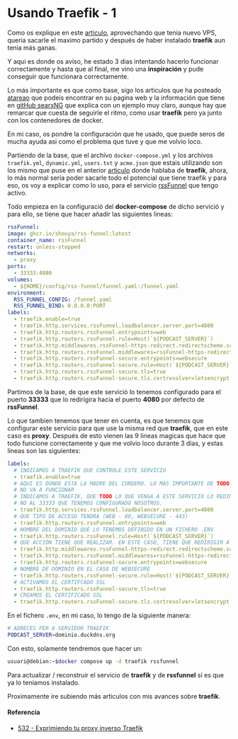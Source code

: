 # Usando Traefik - 1

Como os explique en este [articulo](/2024-04-19-traefik), aprovechando que tenia nuevo VPS, queria sacarle el maximo partido y después de haber instalado **traefik** aun tenia más ganas.

Y aqui es donde os aviso, he estado 3 dias intentando hacerlo funcionar correctamente y hasta que al final, me vino una **inspiración** y pude conseguir que funcionara correctamente.

<!--more-->

Lo más importante es que como base, sigo los articulos que ha posteado [atareao](https://atareao.es/podcast/exprimiendo-tu-proxy-inverso-traefik) que podeis encontrar en su pagina web y la información que tiene en [gitHub searxNG](https://github.com/atareao/self-hosted/tree/main/searxng) que explica con un ejemplo muy claro, aunque hay que remarcar que cuesta de seguirle el ritmo, como usar **traefik** pero ya junto con los contenedores de docker.

En mi caso, os pondre la configuración que he usado, que puede seros de mucha ayuda asi como el problema que tuve y que me volvio loco.

Partiendo de la base, que el archivo `docker-compose.yml` y los archivos `traefik.yml`, `dynamic.yml`, `users.txt` y `acme.json` que estais utilizando son los mismo que puse en el anterior [articulo](/2024-04-19-traefik) donde hablaba de **traefik**, ahora, lo más normal seria poder sacarle todo el potencial que tiene traefik y para eso, os voy a explicar como lo uso, para el servicio [rssFunnel](2024-04-13-uno-juntarlos-todos.md) que tengo activo.

Todo empieza en la configuració del **docker-compose** de dicho servició y para ello, se tiene que hacer añadir las siguientes lineas:
```yaml
rssFunnel:
image: ghcr.io/shouya/rss-funnel:latest
container_name: rssFunnel
restart: unless-stopped
networks:
  - proxy
ports:
  - 33333:4080
volumes:
  - ${HOME}/config/rss-funnel/funnel.yaml:/funnel.yaml
environment:
  RSS_FUNNEL_CONFIG: /funnel.yaml
  RSS_FUNNEL_BIND: 0.0.0.0:PORT
labels:
  - traefik.enable=true
  - traefik.http.services.rssFunnel.loadbalancer.server.port=4080
  - traefik.http.routers.rssFunnel.entrypoints=web
  - traefik.http.routers.rssFunnel.rule=Host(`${PODCAST_SERVER}`)
  - traefik.http.middlewares.rssFunnel-https-redirect.redirectscheme.scheme=websecure
  - traefik.http.routers.rssFunnel.middlewares=rssFunnel-https-redirect
  - traefik.http.routers.rssFunnel-secure.entrypoints=websecure
  - traefik.http.routers.rssFunnel-secure.rule=Host(`${PODCAST_SERVER}`)
  - traefik.http.routers.rssFunnel-secure.tls=true
  - traefik.http.routers.rssFunnel-secure.tls.certresolver=letsencrypt
```
Partimos de la base, de que este servició lo tenemos configurado para el puerto **33333** que lo redirigira hacia el puerto **4080** por defecto de **rssFunnel**.

Lo que tambien tenemos que tener en cuenta, es que tenemos que configurar este servicio para que use la misma red que **traefik**, que en este caso es **proxy**. Después de esto vienen las 9 lineas magicas que hace que todo funcione correctamente y que me volvio loco durante 3 dias, y estas lineas son las siguientes:
```yaml
labels:
  # INDICAMOS A TRAEFIK QUE CONTROLE ESTE SERVICIO
  - traefik.enable=true
  # AQUI ES DONDE ESTA LA MADRE DEL CORDERO. LO MAS IMPORTANTE DE TODO Y QUE SI NO LO TENEMOS BIEN
  # NO VA A FUNCIONAR
  # INDICAMOS A TRAEFIK, QUE TODO LO QUE VENGA A ESTE SERVICIO LO REDIRIGA DIRECTAMENTE AL PUERTO POR DEFECTO 4080
  # NO AL 33333 QUE TENEMOS CONFIGURADO NOSOTROS.
  - traefik.http.services.rssFunnel.loadbalancer.server.port=4080
  # QUE TIPO DE ACCESO TENDRA (WEB - 80, WEBSECURE - 443)
  - traefik.http.routers.rssFunnel.entrypoints=web
  # NOMBRE DEL DOMINIO QUE LO TENEMOS DEFINIDO EN UN FICHERO .ENV
  - traefik.http.routers.rssFunnel.rule=Host(`${PODCAST_SERVER}`)
  # QUE ACCIÓN TIENE QUE REALIZAR. EN ESTE CASO, TIENE QUE REDIRIGIR A WEBSECURE
  - traefik.http.middlewares.rssFunnel-https-redirect.redirectscheme.scheme=websecure
  - traefik.http.routers.rssFunnel.middlewares=rssFunnel-https-redirect
  - traefik.http.routers.rssFunnel-secure.entrypoints=websecure
  # NOMBRE DE DOMINIO EN EL CASO DE WEBSECURE
  - traefik.http.routers.rssFunnel-secure.rule=Host(`${PODCAST_SERVER}`)
  # ACTIVAMOS EL CERTIFCADO SSL
  - traefik.http.routers.rssFunnel-secure.tls=true
  # CREAMOS EL CERTIFICADO SSL
  - traefik.http.routers.rssFunnel-secure.tls.certresolver=letsencrypt
```
En el fichero `.env`, en mi caso, lo tengo de la siguiente manera:
```bash
# ADRECES PER A SERVIDOR TRAEFIK
PODCAST_SERVER=dominio.duckdns.org
```
Con esto, solamente tendremos que hacer un:
```bash
usuari@debian:~$docker compose up -d traefik rssfunnel
```
Para actualizar / reconstruir el servicio de **traefik** y de **rssfunnel** si es que ya lo teniamos instalado.

Proximamente ire subiendo más articulos con mis avances sobre **traefik**.
#### Referencia
- [532 - Exprimiendo tu proxy inverso Traefik](https://atareao.es/podcast/exprimiendo-tu-proxy-inverso-traefik)

